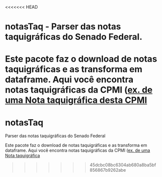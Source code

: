 <<<<<<< HEAD
# notasTaq - Parser das notas taquigráficas do Senado Federal.

Este pacote faz o download de notas taquigráficas e as transforma em dataframe.
Aqui você encontra notas taquigráficas da CPMI ([ex. de uma Nota taquigráfica desta CPMI](https://www25.senado.leg.br/web/atividade/notas-taquigraficas/-/notas/r/11621) 
=======
# notasTaq
Parser das notas taquigráficas do Senado Federal

Este pacote faz o download de notas taquigráficas e as transforma em dataframe.
Aqui você encontra notas taquigráficas da CPMI ([ex. de uma Nota taquigráfica](https://www25.senado.leg.br/web/atividade/notas-taquigraficas/-/notas/r/11621) 
>>>>>>> 45dcbc08bc6304ab680a8ba5bf856867b9262abe
